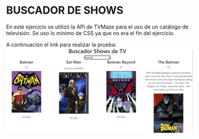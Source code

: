 # BUSCADOR DE SHOWS

En este ejercicio se utilizó la API de TVMaze para el uso de un catálogo de televisión. Se uso lo mínimo de CSS ya que no era el fin del ejercicio.

A continuación el link para realizar la prueba:
![Prueba de la API](assets/muestra.png)
